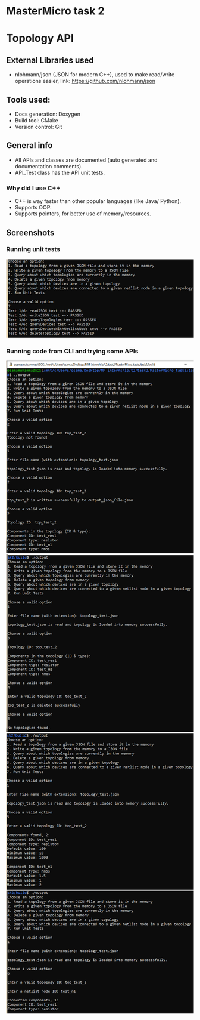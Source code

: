 # MasterMicro task 2
# Topology API

## External Libraries used
- nlohmann/json (JSON for modern C++), used to make read/write operations easier, link: https://github.com/nlohmann/json

## Tools used:
- Docs generation: Doxygen
- Build tool: CMake
- Version control: Git

## General info
- All APIs and classes are documented (auto generated and documentation comments).
- API_Test class has the API unit tests.
### Why did I use C++
- C++ is way faster than other popular languages (like Java/ Python).
- Supports OOP.
- Supports pointers, for better use of memory/resources.

## Screenshots
### Running unit tests
![unit test](screenshots/ex5_tests.png)
### Running code from CLI and trying some APIs
![unit test](screenshots/ex1_read_write.png)
![unit test](screenshots/ex2_delete.png)
![unit test](screenshots/ex3_devices.png)
![unit test](screenshots/ex4_nets.png)
